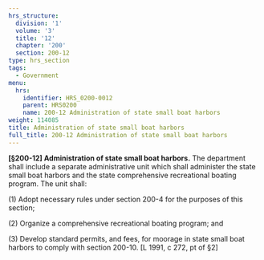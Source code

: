 ```yaml
---
hrs_structure:
  division: '1'
  volume: '3'
  title: '12'
  chapter: '200'
  section: 200-12
type: hrs_section
tags:
  - Government
menu:
  hrs:
    identifier: HRS_0200-0012
    parent: HRS0200
    name: 200-12 Administration of state small boat harbors
weight: 114085
title: Administration of state small boat harbors
full_title: 200-12 Administration of state small boat harbors
---
```

**[§200-12] Administration of state small boat harbors.** The department shall include a separate administrative unit which shall administer the state small boat harbors and the state comprehensive recreational boating program. The unit shall:

(1) Adopt necessary rules under section 200-4 for the purposes of this section;

(2) Organize a comprehensive recreational boating program; and

(3) Develop standard permits, and fees, for moorage in state small boat harbors to comply with section 200-10\. [L 1991, c 272, pt of §2]